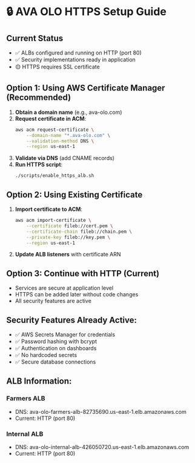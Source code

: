 # 🔒 AVA OLO HTTPS Setup Guide

## Current Status
- ✅ ALBs configured and running on HTTP (port 80)
- ✅ Security implementations ready in application
- 🟡 HTTPS requires SSL certificate

## Option 1: Using AWS Certificate Manager (Recommended)
1. **Obtain a domain name** (e.g., ava-olo.com)
2. **Request certificate in ACM**:
   ```bash
   aws acm request-certificate \
       --domain-name "*.ava-olo.com" \
       --validation-method DNS \
       --region us-east-1
   ```
3. **Validate via DNS** (add CNAME records)
4. **Run HTTPS script**:
   ```bash
   ./scripts/enable_https_alb.sh
   ```

## Option 2: Using Existing Certificate
1. **Import certificate to ACM**:
   ```bash
   aws acm import-certificate \
       --certificate fileb://cert.pem \
       --certificate-chain fileb://chain.pem \
       --private-key fileb://key.pem \
       --region us-east-1
   ```
2. **Update ALB listeners** with certificate ARN

## Option 3: Continue with HTTP (Current)
- Services are secure at application level
- HTTPS can be added later without code changes
- All security features are active

## Security Features Already Active:
- ✅ AWS Secrets Manager for credentials
- ✅ Password hashing with bcrypt
- ✅ Authentication on dashboards
- ✅ No hardcoded secrets
- ✅ Secure database connections

## ALB Information:

### Farmers ALB
- DNS: ava-olo-farmers-alb-82735690.us-east-1.elb.amazonaws.com
- Current: HTTP (port 80)

### Internal ALB
- DNS: ava-olo-internal-alb-426050720.us-east-1.elb.amazonaws.com
- Current: HTTP (port 80)
